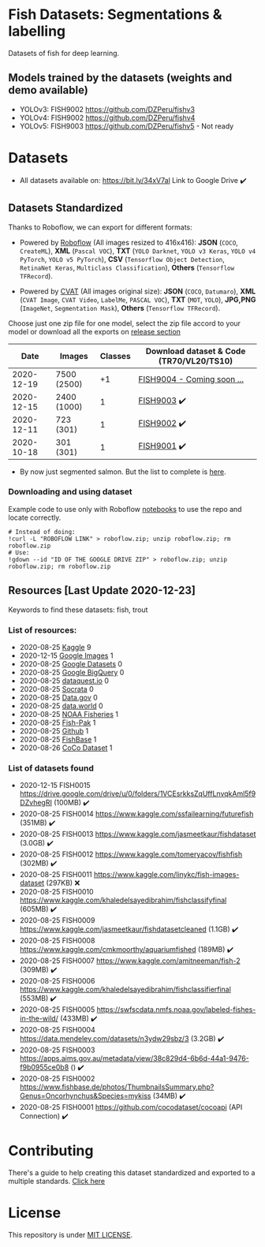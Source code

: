 # Fish Datasets: Segmentations & labelling

Datasets of fish for deep learning.

## Models trained by the datasets (weights and demo available)

- YOLOv3: FISH9002 https://github.com/DZPeru/fishv3
- YOLOv4: FISH9002 https://github.com/DZPeru/fishv4
- YOLOv5: FISH9003 https://github.com/DZPeru/fishv5 - Not ready

# Datasets 

- All datasets available on: https://bit.ly/34xV7al Link to Google Drive ✔️

## Datasets Standardized

Thanks to Roboflow, we can export for different formats: 

- Powered by [Roboflow](https://roboflow.com) (All images resized to 416x416): **JSON** (`COCO`, `CreateML`), **XML** (`Pascal VOC`), **TXT** (`YOLO Darknet`, `YOLO v3 Keras`, `YOLO v4 PyTorch`, `YOLO v5 PyTorch`), **CSV** (`Tensorflow Object Detection`, `RetinaNet Keras`, `Multiclass Classification`), **Others** (`Tensorflow TFRecord`).

- Powered by [CVAT](https://cvat.org/) (All images original size): **JSON** (`COCO`, `Datumaro`), **XML** (`CVAT Image`, `CVAT Video`, `LabelMe`, `PASCAL VOC`), **TXT** (`MOT`, `YOLO`), **JPG,PNG** (`ImageNet`, `Segmentation Mask`), **Others** (`Tensorflow TFRecord`).

Choose just one zip file for one model, select the zip file accord to your model or download all the exports on [release section](https://github.com/DZPeru/fish-datasets/releases)

| Date       | Images      | Classes | Download dataset & Code (TR70/VL20/TS10) |
| ---------- | ----------- | ------- | ---------------------------------------- |
| 2020-12-19 | 7500 (2500) | +1      | [FISH9004 - Coming soon ...](#)          |
| 2020-12-15 | 2400 (1000) | 1       | [FISH9003](https://bit.ly/34BvYeM) ✔️     |
| 2020-12-11 | 723 (301)   | 1       | [FISH9002](https://bit.ly/34BvYeM) ✔️     |
| 2020-10-18 | 301 (301)   | 1       | [FISH9001](https://bit.ly/34BvYeM) ✔️     |

* By now just segmented salmon. But the list to complete is [here](./classes/fish_classes-2017-11-07.txt).

### Downloading and using dataset

Example code to use only with Roboflow [notebooks](https://models.roboflow.com/object-detection) to use the repo and locate correctly.


```
# Instead of doing:
!curl -L "ROBOFLOW LINK" > roboflow.zip; unzip roboflow.zip; rm roboflow.zip
# Use:
!gdown --id "ID OF THE GOOGLE DRIVE ZIP" > roboflow.zip; unzip roboflow.zip; rm roboflow.zip
```

## Resources [Last Update 2020-12-23]

Keywords to find these datasets: fish, trout

### List of resources: 

- 2020-08-25 [Kaggle](https://www.kaggle.com/datasets) 9
- 2020-12-15 [Google Images](https://www.google.com/imghp?hl=en) 1
- 2020-08-25 [Google Datasets](https://datasetsearch.research.google.com/) 0
- 2020-08-25 [Google BigQuery](https://cloud.google.com/bigquery/public-data/) 0
- 2020-08-25 [dataquest.io](www.dataquest.io) 0
- 2020-08-25 [Socrata](https://opendata.socrata.com/) 0
- 2020-08-25 [Data.gov](https://www.data.gov/) 0
- 2020-08-25 [data.world](https://data.world/datasets) 0
- 2020-08-25 [NOAA Fisheries](https://swfscdata.nmfs.noaa.gov/labeled-fishes-in-the-wild/) 1
- 2020-08-25 [Fish-Pak](https://data.mendeley.com/datasets/n3ydw29sbz/3) 1
- 2020-08-25 [Github](https://github.com) 1
- 2020-08-25 [FishBase](https://www.fishbase.de/) 1
- 2020-08-26 [CoCo Dataset](https://cocodataset.org/) 1

### List of datasets found

- 2020-12-15 FISH0015 https://drive.google.com/drive/u/0/folders/1VCEsrkksZqUffLnvqkAml5f9DZvhegRI (100MB) ✔️
- 2020-08-25 FISH0014 https://www.kaggle.com/ssfailearning/futurefish (351MB) ✔️
- 2020-08-25 FISH0013 https://www.kaggle.com/jasmeetkaur/fishdataset (3.0GB) ✔️
- 2020-08-25 FISH0012 https://www.kaggle.com/tomeryacov/fishfish (302MB) ✔️
- 2020-08-25 FISH0011 https://www.kaggle.com/linykc/fish-images-dataset (297KB) ❌
- 2020-08-25 FISH0010 https://www.kaggle.com/khaledelsayedibrahim/fishclassifyfinal (605MB) ✔️
- 2020-08-25 FISH0009 https://www.kaggle.com/jasmeetkaur/fishdatasetcleaned (1.1GB) ✔️
- 2020-08-25 FISH0008 https://www.kaggle.com/cmkmoorthy/aquariumfished (189MB) ✔️
- 2020-08-25 FISH0007 https://www.kaggle.com/amitneeman/fish-2 (309MB) ✔️
- 2020-08-25 FISH0006 https://www.kaggle.com/khaledelsayedibrahim/fishclassifierfinal (553MB) ✔️
- 2020-08-25 FISH0005 https://swfscdata.nmfs.noaa.gov/labeled-fishes-in-the-wild/ (433MB) ✔️
- 2020-08-25 FISH0004 https://data.mendeley.com/datasets/n3ydw29sbz/3 (3.2GB) ✔️
- 2020-08-25 FISH0003 https://apps.aims.gov.au/metadata/view/38c829d4-6b6d-44a1-9476-f9b0955ce0b8 () ✔️
- 2020-08-25 FISH0002 https://www.fishbase.de/photos/ThumbnailsSummary.php?Genus=Oncorhynchus&Species=mykiss (34MB) ✔️
- 2020-08-25 FISH0001 https://github.com/cocodataset/cocoapi (API Connection) ✔️


# Contributing

There's a guide to help creating this dataset standardized and exported to a multiple standards. [Click here](./CONTRIBUTING.md)

# License

This repository is under [MIT LICENSE](.//LICENSE.md).
